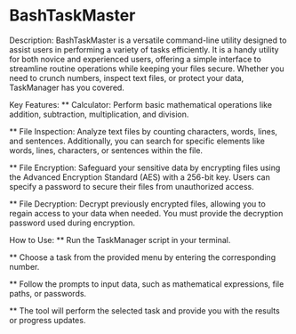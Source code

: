 # BashTaskMaster


Description:
BashTaskMaster is a versatile command-line utility designed to assist users in performing a variety of tasks efficiently. 
It is a handy utility for both novice and experienced users, offering a simple interface to streamline routine operations 
while keeping your files secure. Whether you need to crunch numbers, inspect text files, or protect your data, TaskManager 
has you covered.


Key Features:
  **  Calculator: Perform basic mathematical operations like addition, subtraction, multiplication, and division. 

  **  File Inspection: Analyze text files by counting characters, words, lines, and sentences. 
      Additionally, you can search for specific elements like words, lines, characters, or sentences within the file.

  **  File Encryption: Safeguard your sensitive data by encrypting files using the Advanced Encryption Standard (AES) with a 256-bit key. 
      Users can specify a password to secure their files from unauthorized access.

  **  File Decryption: Decrypt previously encrypted files, allowing you to regain access to your data when needed. 
      You must provide the decryption password used during encryption.



How to Use:
  **  Run the TaskManager script in your terminal.
  
  **  Choose a task from the provided menu by entering the corresponding number.
  
  **  Follow the prompts to input data, such as mathematical expressions, file paths, or passwords.
  
  **  The tool will perform the selected task and provide you with the results or progress updates.
